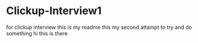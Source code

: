 # Clickup-Interview1
for clickup interview 
this is my readme 
this my second attampt to try and do something 
hi this is there
